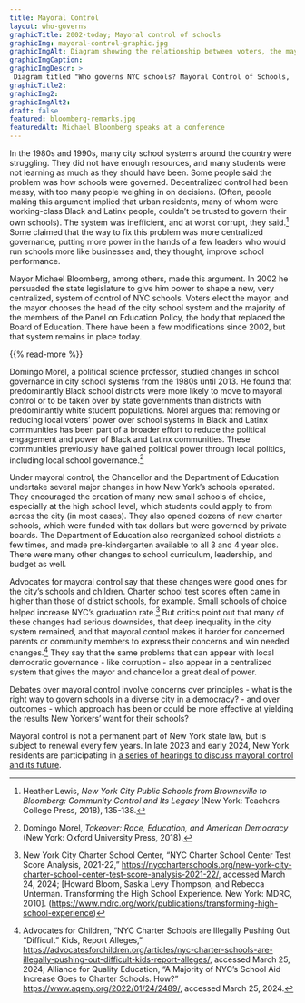 ```yaml
--- 
title: Mayoral Control
layout: who-governs
graphicTitle: 2002-today; Mayoral control of schools
graphicImg: mayoral-control-graphic.jpg
graphicImgAlt: Diagram showing the relationship between voters, the mayor, community education council, panel on education policy and the school system
graphicImgCaption:
graphicImgDescr: >
 Diagram titled "Who governs NYC schools? Mayoral Control of Schools,  2002-today." A flow chart depicts a simplified version of the system. Voters elect the mayor, has the power to appoint the chancellor and the majority of the members of the Panel on Education Policy. The Chancellor has authority over hiring district superintendents, who hire principals and teachers to teach the students. Voters elect borough presidents, who each appoint one member of the panel on education policy. Parents elect Community Education Councils. Starting in 2022, the Community Education Councils together selected five members of the Panel on Education Policy. 
graphicTitle2:  
graphicImg2: 
graphicImgAlt2: 
draft: false
featured: bloomberg-remarks.jpg
featuredAlt: Michael Bloomberg speaks at a conference
--- 
```


In the 1980s and 1990s, many city school systems around the country were struggling. They did not have enough resources, and many students were not learning as much as they should have been. Some people said the problem was how schools were governed. Decentralized control had been messy, with too many people weighing in on decisions. (Often, people making this argument implied that urban residents, many of whom were working-class Black and Latinx people, couldn’t be trusted to govern their own schools). The system was inefficient, and at worst corrupt, they said.[^1] Some claimed that the way to fix this problem was more centralized governance, putting more power in the hands of a few leaders who would run schools more like businesses and, they thought, improve school performance. 

Mayor Michael Bloomberg, among others, made this argument. In 2002 he persuaded the state legislature to give him power to shape a new, very centralized, system of control of NYC schools. Voters elect the mayor, and the mayor chooses the head of the city school system and the majority of the members of the Panel on Education Policy, the body that replaced the Board of Education. There have been a few modifications since 2002, but that system remains in place today. 

{{% read-more %}}

Domingo Morel, a political science professor, studied changes in school governance in city school systems from the 1980s until 2013. He found that predominantly Black school districts were more likely to move to mayoral control or to be taken over by state governments than districts with predominantly white student populations. Morel argues that removing or reducing local voters’ power over school systems in Black and Latinx communities has been part of a broader effort to reduce the political engagement and power of Black and Latinx communities. These communities previously have gained political power through local politics, including local school governance.[^2]

Under mayoral control, the Chancellor and the Department of Education undertake several major changes in how New York’s schools operated. They encouraged the creation of many new small schools of choice, especially at the high school level, which students could apply to from across the city (in most cases). They also opened dozens of new charter schools, which were funded with tax dollars but were governed by private boards. The Department of Education also reorganized school districts a few times, and made pre-kindergarten available to all 3 and 4 year olds. There were many other changes to school curriculum, leadership, and budget as well. 

Advocates for mayoral control say that these changes were good ones for the city’s schools and children. Charter school test scores often came in higher than those of district schools, for example. Small schools of choice helped increase NYC’s graduation rate.[^3] But critics point out that many of these changes had serious downsides, that deep inequality in the city system remained, and that mayoral control makes it harder for concerned parents or community members to express their concerns and win needed changes.[^4] They say that the same problems that can appear with local democratic governance - like corruption - also appear in a centralized system that gives the mayor and chancellor a great deal of power. 

Debates over mayoral control involve concerns over principles - what is the right way to govern schools in a diverse city in a democracy? - and over outcomes - which approach has been or could be more effective at yielding the results New Yorkers’ want for their schools?

Mayoral control is not a permanent part of New York state law, but is subject to renewal every few years. In late 2023 and early 2024, New York residents are participating in [a series of hearings to discuss mayoral control and its future](https://www.nysed.gov/new-york-city-mayoral-control-hearings). 

[^1]: Heather Lewis, *New York City Public Schools from Brownsville to Bloomberg: Community Control and Its Legacy* (New York: Teachers College Press, 2018), 135-138.

[^2]: Domingo Morel, *Takeover: Race, Education, and American Democracy* (New York: Oxford University Press, 2018). 

[^3]: New York City Charter School Center, “NYC Charter School Center Test Score Analysis, 2021-22,” https://nyccharterschools.org/new-york-city-charter-school-center-test-score-analysis-2021-22/, accessed March 24, 2024; [Howard Bloom, Saskia Levy Thompson, and Rebecca Unterman. Transforming the High School Experience. New York: MDRC, 2010]. (https://www.mdrc.org/work/publications/transforming-high-school-experience)

[^4]: Advocates for Children, “NYC Charter Schools are Illegally Pushing Out “Difficult” Kids, Report Alleges,” https://advocatesforchildren.org/articles/nyc-charter-schools-are-illegally-pushing-out-difficult-kids-report-alleges/, accessed March 25, 2024; Alliance for Quality Education, “A Majority of NYC’s School Aid Increase Goes to Charter Schools. How?” https://www.aqeny.org/2022/01/24/2489/, accessed March 25, 2024. 
